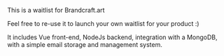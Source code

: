 This is a waitlist for Brandcraft.art

Feel free to re-use it to launch your own waitlist for your product :)

It includes Vue front-end, NodeJs backend, integration with a MongoDB, with a simple email storage and management system.
